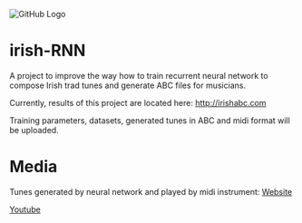 ![GitHub Logo](https://i2.wp.com/irishabc.com/wp-content/uploads/2017/11/cropped-notes_oilify_warp.png?w=245)

# irish-RNN
A project to improve the way how to train recurrent neural network to compose Irish trad tunes and generate ABC files for musicians.

Currently, results of this project are located here:
http://irishabc.com

Training parameters, datasets, generated tunes in ABC and midi format will be uploaded.

# Media

Tunes generated by neural network and played by midi instrument:
[Website](http://irishabc.com/gallery/)
<br>

[Youtube](https://www.youtube.com/channel/UCpCoBeBNjQOvOnwzJZu2jGw)
